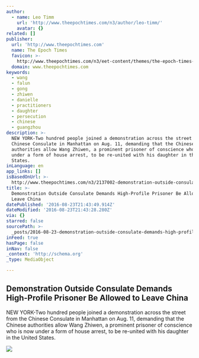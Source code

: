 ```yaml
---
author:
  - name: Leo Timm
    url: 'http://www.theepochtimes.com/n3/author/leo-timm/'
    avatar: {}
related: []
publisher:
  url: 'http://www.theepochtimes.com'
  name: The Epoch Times
  favicon: >-
    http://www.theepochtimes.com/n3/eet-content/themes/the-epoch-times-3/images/etfavicon.ico
  domain: www.theepochtimes.com
keywords:
  - wang
  - falun
  - gong
  - zhiwen
  - danielle
  - practitioners
  - daughter
  - persecution
  - chinese
  - guangzhou
description: >-
  NEW YORK-Two hundred people joined a demonstration across the street from the
  Chinese Consulate in Manhattan on Aug. 11, demanding that the Chinese
  authorities allow Wang Zhiwen, a prominent prisoner of conscience who is now
  under a form of house arrest, to be re-united with his daughter in the United
  States.
inLanguage: en
app_links: []
isBasedOnUrl: >-
  http://www.theepochtimes.com/n3/2137002-demonstration-outside-consulate-demands-high-profile-prisoner-be-allowed-to-leave-china/?sidebar=morein
title: >-
  Demonstration Outside Consulate Demands High-Profile Prisoner Be Allowed to
  Leave China
datePublished: '2016-08-23T21:43:49.914Z'
dateModified: '2016-08-23T21:43:28.280Z'
via: {}
starred: false
sourcePath: >-
  _posts/2016-08-23-demonstration-outside-consulate-demands-high-profile-prisone.md
inFeed: true
hasPage: false
inNav: false
_context: 'http://schema.org'
_type: MediaObject

---
```

<article style=""><h1>Demonstration Outside Consulate Demands High-Profile Prisoner Be Allowed to Leave China</h1><p>NEW YORK-Two hundred people joined a demonstration across the street from the Chinese Consulate in Manhattan on Aug. 11, demanding that the Chinese authorities allow Wang Zhiwen, a prominent prisoner of conscience who is now under a form of house arrest, to be re-united with his daughter in the United States.</p><img src="http://img.theepochtimes.com/n3/eet-content/uploads/2016/08/11/MG_5196-676x450.jpg" /></article>